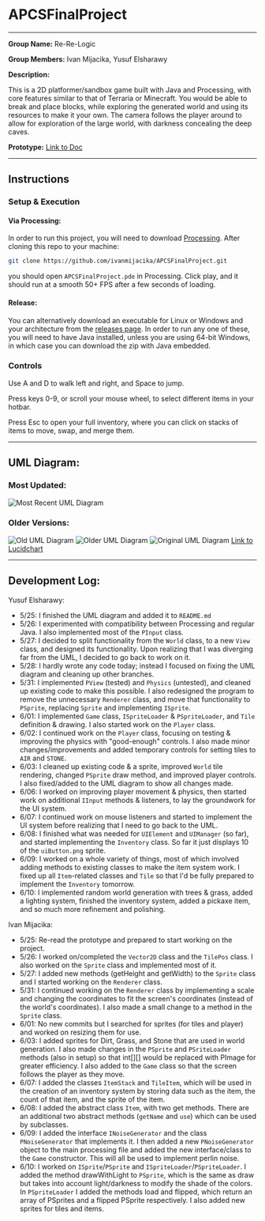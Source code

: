 # APCSFinalProject

---

**Group Name:** Re-Re-Logic

**Group Members:** Ivan Mijacika, Yusuf Elsharawy

**Description:**

This is a 2D platformer/sandbox game built with Java and Processing, with core features similar to that of Terraria or Minecraft. You would be able to break and place blocks, while exploring the generated world and using its resources to make it your own. The camera follows the player around to allow for exploration of the large world, with darkness concealing the deep caves.

**Prototype:** [Link to Doc](https://docs.google.com/document/d/1fGk8TCQy_TDWSslN20We0n-Hrf1ZC2wxaPKPVB0kvkg/edit?usp=sharing)

---
## Instructions

### Setup & Execution

#### Via Processing:

In order to run this project, you will need to download [Processing](https://processing.org/download/).
After cloning this repo to your machine:
```bash
git clone https://github.com/ivanmijacika/APCSFinalProject.git
```
you should open `APCSFinalProject.pde` in Processing. Click play, and it should run at a smooth 50+ FPS after a few seconds of loading.

#### Release:
You can alternatively download an executable for Linux or Windows and your architecture from the
[releases page](https://github.com/ivanmijacika/APCSFinalProject/releases).
In order to run any one of these, you will need to have Java installed, unless you are using 64-bit Windows,
in which case you can download the zip with Java embedded.

### Controls

Use A and D to walk left and right, and Space to jump.

Press keys 0-9, or scroll your mouse wheel, to select different items in your hotbar.

Press Esc to open your full inventory, where you can click on stacks of items to move, swap, and merge them.


---

## UML Diagram:
### Most Updated:
![Most Recent UML Diagram](.github/uml_3.png)
### Older Versions:
![Old UML Diagram](.github/uml_2.png)
![Older UML Diagram](.github/uml_1.png)
![Original UML Diagram](.github/uml_0.png)
[Link to Lucidchart](https://lucid.app/lucidchart/be9a82dd-a053-4a9b-a668-78d0fa196f6d/edit?invitationId=inv_59b0790f-cfa2-4bc2-a18a-2e7590836402)

---

## Development Log:

Yusuf Elsharawy:
- 5/25: I finished the UML diagram and added it to `README.md`
- 5/26: I experimented with compatibility between Processing and regular Java. I also implemented most of the `PInput` class.
- 5/27: I decided to split functionality from the `World` class, to a new `View` class, and designed its functionality. Upon realizing that I was diverging far from the UML, I decided to go back to work on it.
- 5/28: I hardly wrote any code today; instead I focused on fixing the UML diagram and cleaning up other branches.
- 5/31: I implemented `PView` (tested) and `Physics` (untested), and cleaned up existing code to make this possible.
  I also redesigned the program to remove the unnecessary `Renderer` class, and move that functionality to `PSprite`,
  replacing `Sprite` and implementing `ISprite`.
- 6/01: I implemented `Game` class, `ISpriteLoader` & `PSpriteLoader`, and `Tile` definition & drawing.
  I also started work on the `Player` class.
- 6/02: I continued work on the `Player` class, focusing on testing & improving the physics with "good-enough" controls.
  I also made minor changes/improvements and added temporary controls for setting tiles to `AIR` and `STONE`.
- 6/03: I cleaned up existing code & a sprite, improved `World` tile rendering, changed `PSprite` draw method, and improved player controls.
  I also fixed/added to the UML diagram to show all changes made.
- 6/06: I worked on improving player movement & physics, then started work on additional `IInput` methods & listeners,
  to lay the groundwork for the UI system.
- 6/07: I continued work on mouse listeners and started to implement the UI system before realizing that I need to go back to the UML.
- 6/08: I finished what was needed for `UIElement` and `UIManager` (so far), and started implementing the `Inventory` class.
  So far it just displays 10 of the `uiButton.png` sprite.
- 6/09: I worked on a whole variety of things, most of which involved adding methods to existing classes to make the item
  system work. I fixed up all `Item`-related classes and `Tile` so that I'd be fully prepared to implement the `Inventory` tomorrow.
- 6/10: I implemented random world generation with trees & grass, added a lighting system, finished the inventory system,
  added a pickaxe item, and so much more refinement and polishing.

Ivan Mijacika:
- 5/25: Re-read the prototype and prepared to start working on the project.
- 5/26: I worked on/completed the `Vector2D` class and the `TilePos` class. I also worked on the `Sprite` class and implemented most of it.
- 5/27: I added new methods (getHeight and getWidth) to the `Sprite` class and I started working on the `Renderer` class.
- 5/31: I continued working on the `Renderer` class by implementing a scale and changing the coordinates to fit the screen's coordinates (instead of the world's coordinates). I also made a small change to a method in the `Sprite` class.
- 6/01: No new commits but I searched for sprites (for tiles and player) and worked on resizing them for use.
- 6/03: I added sprites for Dirt, Grass, and Stone that are used in world generation. I also made changes in the `PSprite` and `PSriteLoader` methods (also in setup) so that int[][] would be replaced with PImage for greater efficiency. I also added to the `Game` class so that the screen follows the player as they move.
- 6/07: I added the classes `ItemStack` and `TileItem`, which will be used in the creation of an inventory system by storing data such as the item, the count of that item, and the sprite of the item.
- 6/08: I added the abstract class `Item`, with two get methods. There are an additional two abstract methods (`getName` and `use`) which can be used by subclasses.
- 6/09: I added the interface `INoiseGenerator` and the class `PNoiseGenerator` that implements it. I then added a new `PNoiseGenerator` object to the main processing file and added the new interface/class to the `Game` constructor. This will all be used to implement perlin noise.
- 6/10: I worked on `ISprite`/`PSprite` and `ISpriteLoader`/`PSpriteLoader`. I added the method drawWithLight to `PSprite`, which is the same as draw but takes into account light/darkness to modify the shade of the colors. In `PSpriteLoader` I added the methods load and flipped, which return an array of PSprites and a flipped PSprite respectively. I also added new sprites for tiles and items.
